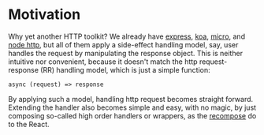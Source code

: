 # Motivation

Why yet another HTTP toolkit? We already have [express](https://expressjs.com/), [koa](http://koajs.com/), 
[micro](https://github.com/zeit/micro), and [node http](https://nodejs.org/docs/latest-v8.x/api/http.html), but all of 
them apply a side-effect handling model, say, user handles the request by manipulating the response object. This is 
neither intuitive nor convenient, because it doesn't match the http request-response (RR) handling model, which is just 
a simple function: 

```
async (request) => response
```

By applying such a model, handling http request becomes straight forward. Extending the handler also becomes simple and 
easy, with no magic, by just composing so-called high order handlers or wrappers, as the 
[recompose](https://github.com/acdlite/recompose) do to the React.
